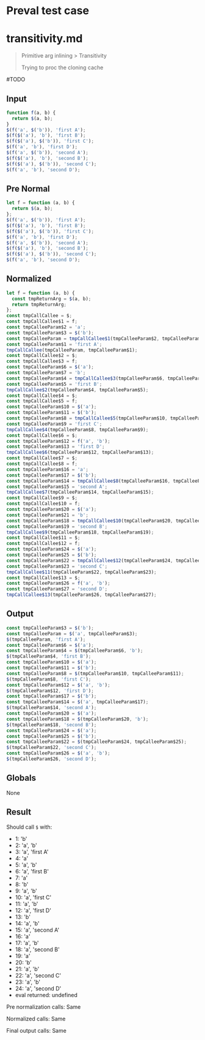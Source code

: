 # Preval test case

# transitivity.md

> Primitive arg inlining > Transitivity
>
> Trying to proc the cloning cache

#TODO

## Input

`````js filename=intro
function f(a, b) {
  return $(a, b);
}
$(f('a', $('b')), 'first A');
$(f($('a'), 'b'), 'first B');
$(f($('a'), $('b')), 'first C');
$(f('a', 'b'), 'first D');
$(f('a', $('b')), 'second A');
$(f($('a'), 'b'), 'second B');
$(f($('a'), $('b')), 'second C');
$(f('a', 'b'), 'second D');
`````

## Pre Normal

`````js filename=intro
let f = function (a, b) {
  return $(a, b);
};
$(f('a', $('b')), 'first A');
$(f($('a'), 'b'), 'first B');
$(f($('a'), $('b')), 'first C');
$(f('a', 'b'), 'first D');
$(f('a', $('b')), 'second A');
$(f($('a'), 'b'), 'second B');
$(f($('a'), $('b')), 'second C');
$(f('a', 'b'), 'second D');
`````

## Normalized

`````js filename=intro
let f = function (a, b) {
  const tmpReturnArg = $(a, b);
  return tmpReturnArg;
};
const tmpCallCallee = $;
const tmpCallCallee$1 = f;
const tmpCalleeParam$2 = 'a';
const tmpCalleeParam$3 = $('b');
const tmpCalleeParam = tmpCallCallee$1(tmpCalleeParam$2, tmpCalleeParam$3);
const tmpCalleeParam$1 = 'first A';
tmpCallCallee(tmpCalleeParam, tmpCalleeParam$1);
const tmpCallCallee$2 = $;
const tmpCallCallee$3 = f;
const tmpCalleeParam$6 = $('a');
const tmpCalleeParam$7 = 'b';
const tmpCalleeParam$4 = tmpCallCallee$3(tmpCalleeParam$6, tmpCalleeParam$7);
const tmpCalleeParam$5 = 'first B';
tmpCallCallee$2(tmpCalleeParam$4, tmpCalleeParam$5);
const tmpCallCallee$4 = $;
const tmpCallCallee$5 = f;
const tmpCalleeParam$10 = $('a');
const tmpCalleeParam$11 = $('b');
const tmpCalleeParam$8 = tmpCallCallee$5(tmpCalleeParam$10, tmpCalleeParam$11);
const tmpCalleeParam$9 = 'first C';
tmpCallCallee$4(tmpCalleeParam$8, tmpCalleeParam$9);
const tmpCallCallee$6 = $;
const tmpCalleeParam$12 = f('a', 'b');
const tmpCalleeParam$13 = 'first D';
tmpCallCallee$6(tmpCalleeParam$12, tmpCalleeParam$13);
const tmpCallCallee$7 = $;
const tmpCallCallee$8 = f;
const tmpCalleeParam$16 = 'a';
const tmpCalleeParam$17 = $('b');
const tmpCalleeParam$14 = tmpCallCallee$8(tmpCalleeParam$16, tmpCalleeParam$17);
const tmpCalleeParam$15 = 'second A';
tmpCallCallee$7(tmpCalleeParam$14, tmpCalleeParam$15);
const tmpCallCallee$9 = $;
const tmpCallCallee$10 = f;
const tmpCalleeParam$20 = $('a');
const tmpCalleeParam$21 = 'b';
const tmpCalleeParam$18 = tmpCallCallee$10(tmpCalleeParam$20, tmpCalleeParam$21);
const tmpCalleeParam$19 = 'second B';
tmpCallCallee$9(tmpCalleeParam$18, tmpCalleeParam$19);
const tmpCallCallee$11 = $;
const tmpCallCallee$12 = f;
const tmpCalleeParam$24 = $('a');
const tmpCalleeParam$25 = $('b');
const tmpCalleeParam$22 = tmpCallCallee$12(tmpCalleeParam$24, tmpCalleeParam$25);
const tmpCalleeParam$23 = 'second C';
tmpCallCallee$11(tmpCalleeParam$22, tmpCalleeParam$23);
const tmpCallCallee$13 = $;
const tmpCalleeParam$26 = f('a', 'b');
const tmpCalleeParam$27 = 'second D';
tmpCallCallee$13(tmpCalleeParam$26, tmpCalleeParam$27);
`````

## Output

`````js filename=intro
const tmpCalleeParam$3 = $('b');
const tmpCalleeParam = $('a', tmpCalleeParam$3);
$(tmpCalleeParam, 'first A');
const tmpCalleeParam$6 = $('a');
const tmpCalleeParam$4 = $(tmpCalleeParam$6, 'b');
$(tmpCalleeParam$4, 'first B');
const tmpCalleeParam$10 = $('a');
const tmpCalleeParam$11 = $('b');
const tmpCalleeParam$8 = $(tmpCalleeParam$10, tmpCalleeParam$11);
$(tmpCalleeParam$8, 'first C');
const tmpCalleeParam$12 = $('a', 'b');
$(tmpCalleeParam$12, 'first D');
const tmpCalleeParam$17 = $('b');
const tmpCalleeParam$14 = $('a', tmpCalleeParam$17);
$(tmpCalleeParam$14, 'second A');
const tmpCalleeParam$20 = $('a');
const tmpCalleeParam$18 = $(tmpCalleeParam$20, 'b');
$(tmpCalleeParam$18, 'second B');
const tmpCalleeParam$24 = $('a');
const tmpCalleeParam$25 = $('b');
const tmpCalleeParam$22 = $(tmpCalleeParam$24, tmpCalleeParam$25);
$(tmpCalleeParam$22, 'second C');
const tmpCalleeParam$26 = $('a', 'b');
$(tmpCalleeParam$26, 'second D');
`````

## Globals

None

## Result

Should call `$` with:
 - 1: 'b'
 - 2: 'a', 'b'
 - 3: 'a', 'first A'
 - 4: 'a'
 - 5: 'a', 'b'
 - 6: 'a', 'first B'
 - 7: 'a'
 - 8: 'b'
 - 9: 'a', 'b'
 - 10: 'a', 'first C'
 - 11: 'a', 'b'
 - 12: 'a', 'first D'
 - 13: 'b'
 - 14: 'a', 'b'
 - 15: 'a', 'second A'
 - 16: 'a'
 - 17: 'a', 'b'
 - 18: 'a', 'second B'
 - 19: 'a'
 - 20: 'b'
 - 21: 'a', 'b'
 - 22: 'a', 'second C'
 - 23: 'a', 'b'
 - 24: 'a', 'second D'
 - eval returned: undefined

Pre normalization calls: Same

Normalized calls: Same

Final output calls: Same
